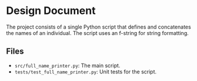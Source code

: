 # Design Document

The project consists of a single Python script that defines and concatenates the names of an individual. The script uses an f-string for string formatting.

## Files

- `src/full_name_printer.py`: The main script.
- `tests/test_full_name_printer.py`: Unit tests for the script.